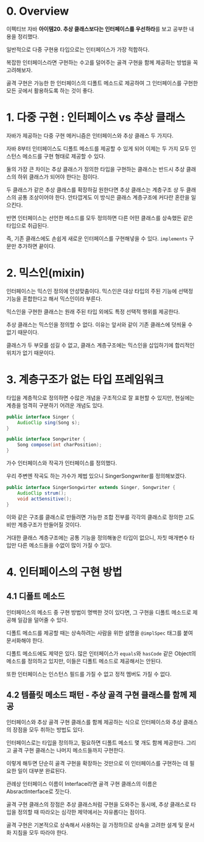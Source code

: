 # 0. Overview

이펙티브 자바 **아이템20. 추상 클래스보다는 인터페이스를 우선하라**를 보고 공부한 내용을 정리했다.

일반적으로 다중 구현용 타입으로는 인터페이스가 가장 적합하다.

복잡한 인터페이스라면 구현하는 수고를 덜어주는 골격 구현을 함께 제공하는 방법을 꼭 고려해보자.

골격 구현은 가능한 한 인터페이스의 디폴트 메소드로 제공하여 그 인터페이스를 구현한 모든 곳에서 활용하도록 하는 것이 좋다.

# 1. 다중 구현 : 인터페이스 vs 추상 클래스

자바가 제공하는 다중 구현 메커니즘은 인터페이스와 추상 클래스 두 가지다.

자바 8부터 인터페이스도 디폴트 메소드를 제공할 수 있게 되어 이제는 두 가지 모두 인스턴스 메소드를 구현 형태로 제공할 수 있다.

둘의 가장 큰 차이는 추상 클래스가 정의한 타입을 구현하는 클래스는 반드시 추상 클래스의 하위 클래스가 되어야 한다는 점이다.

두 클래스가 같은 추상 클래스를 확장하길 원한다면 추상 클래스는 계층구조 상 두 클래스의 공통 조상이어야 한다. 안타깝게도 이 방식은 클래스 계층구조에 커다란 혼란을 일으킨다.

반면 인터페이스는 선언한 메소드를 모두 정의하면 다른 어떤 클래스를 상속했든 같은 타입으로 취급된다.

즉, 기존 클래스에도 손쉽게 새로운 인터페이스를 구현해넣을 수 있다. `implements` 구문만 추가하면 끝이다.

# 2. 믹스인(mixin)

인터페이스는 믹스인 정의에 안성맞춤이다. 믹스인은 대상 타입의 주된 기능에 선택정 기능을 혼합한다고 해서 믹스인이라 부른다.

믹스인을 구현한 클래스는 원래 주된 타입 외에도 특정 선택적 행위를 제공한다.

추상 클래스는 믹스인을 정의할 수 없다. 이유는 앞서와 같이 기존 클래스에 덧씌울 수 없기 때문이다.

클래스가 두 부모를 섬길 수 없고, 클래스 계층구조에는 믹스인을 삽입하기에 합리적인 위치가 없기 때문이다.

# 3. 계층구조가 없는 타입 프레임워크

타입을 계층적으로 정의하면 수많은 개념을 구조적으로 잘 표현할 수 있지만, 현실에는 계층을 엄격히 구분하기 어려운 개념도 있다.

```java
public interface Singer {
    AudioClip sing(Song s);
}

public interface Songwriter {
    Song compose(int charPosition);
}
```

가수 인터페이스와 작곡가 인터페이스를 정의했다.

우리 주변엔 작곡도 하는 가수가 제법 있으니 SingerSongwriter를 정의해보겠다.

```java
public interface SingerSongwirter extends Singer, Songwriter {
    AudioClip strum();
    void actSensitive();
}
```

이와 같은 구조를 클래스로 만들려면 가능한 조합 전부를 각각의 클래스로 정의한 고도비만 계층구조가 만들어질 것이다.

거대한 클래스 계층구조에는 공통 기능을 정의해놓은 타입이 없으니, 자칫 매개변수 타입만 다른 메소드들을 수없이 많이 가질 수 있다.

# 4. 인터페이스의 구현 방법

## 4.1 디폴트 메소드

인터페이스의 메소드 중 구현 방법이 명백한 것이 있다면, 그 구현을 디폴트 메소드로 제공해 일감을 덜어줄 수 있다.

디폴트 메소드를 제공할 때는 상속하려는 사람을 위한 설명을 `@implSpec` 태그를 붙여 문서화해야 한다.

디폴트 메소드에도 제약은 있다. 많은 인터페이스가 `equals`와 `hasCode` 같은 Object의 메소드를 정의하고 있지만, 이들은 디폴트 메소드로 제공해서는 안된다.

또한 인터페이스는 인스턴스 필드를 가질 수 없고 정적 멤버도 가질 수 없다.

## 4.2 템플릿 메소드 패턴 - 추상 골격 구현 클래스를 함께 제공

인터페이스와 추상 골격 구현 클래스를 함께 제공하는 식으로 인터페이스와 추상 클래스의 장점을 모두 취하는 방법도 있다.

인터페이스로는 타입을 정의하고, 필요하면 디폴트 메소드 몇 개도 함께 제공한다. 그리고 골격 구현 클래스는 나머지 메소드들까지 구현한다.

이렇게 해두면 단순히 골격 구현을 확장하는 것만으로 이 인터페이스를 구현하는 데 필요한 일이 대부분 완료된다.

관례상 인터페이스 이름이 Interface라면 골격 구현 클래스의 이름은 AbsractInterface로 짓는다.

골격 구현 클래스의 장점은 추상 클래스처럼 구현을 도와주는 동시에, 추상 클래스로 타입을 정의할 때 따라오는 심각한 제약에서는 자유롭다는 점이다.

골격 구현은 기본적으로 상속해서 사용하는 걸 가정하므로 상속을 고려한 설계 및 문서화 지침을 모두 따라야 한다.